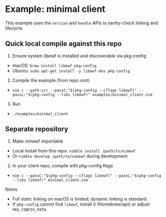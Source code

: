 # Example: minimal client

This example uses the `version` and `handle` APIs to sanity-check linking and lifecycle.

## Quick local compile against this repo

1) Ensure system libewf is installed and discoverable via pkg-config
- macOS: `brew install libewf pkg-config`
- Ubuntu: `sudo apt-get install -y libewf-dev pkg-config`

2) Compile the example (from repo root)
- `nim c --path:src --passC:"$(pkg-config --cflags libewf)" --passL:"$(pkg-config --libs libewf)" examples/minimal_client.nim`

3) Run
- `./examples/minimal_client`

## Separate repository

1) Make nimewf importable
- Local install from this repo: `nimble install /path/to/nimewf`
- Or `nimble develop /path/to/nimewf` during development

2) In your client repo, compile with pkg-config flags
- `nim c --passC:"$(pkg-config --cflags libewf)" --passL:"$(pkg-config --libs libewf)" minimal_client.nim`

Notes
- Full static linking on macOS is limited; dynamic linking is standard.
- If `pkg-config` cannot find `libewf`, install it (Homebrew/apt) or adjust `PKG_CONFIG_PATH`.
